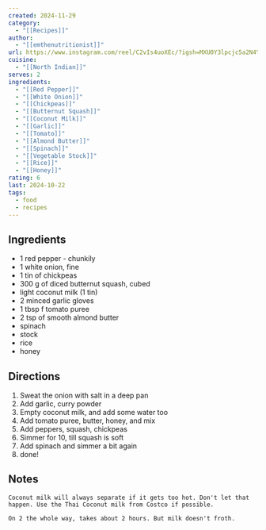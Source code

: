 ```yaml
---
created: 2024-11-29
category:
  - "[[Recipes]]"
author:
  - "[[emthenutritionist]]"
url: https://www.instagram.com/reel/C2vIs4uoXEc/?igsh=MXU0Y3lpcjc5a2N4Yg==
cuisine:
  - "[[North Indian]]"
serves: 2
ingredients:
  - "[[Red Pepper]]"
  - "[[White Onion]]"
  - "[[Chickpeas]]"
  - "[[Butternut Squash]]"
  - "[[Coconut Milk]]"
  - "[[Garlic]]"
  - "[[Tomato]]"
  - "[[Almond Butter]]"
  - "[[Spinach]]"
  - "[[Vegetable Stock]]"
  - "[[Rice]]"
  - "[[Honey]]"
rating: 6
last: 2024-10-22
tags:
  - food
  - recipes
---
```

## Ingredients

- 1 red pepper - chunkily
- 1 white onion, fine
- 1 tin of chickpeas
- 300 g of diced butternut squash, cubed
- light coconut milk (1 tin)
- 2 minced garlic gloves
- 1 tbsp f tomato puree
- 2 tsp of smooth almond butter
- spinach
- stock
- rice
- honey

## Directions

1. Sweat the onion with salt in a deep pan
2. Add garlic, curry powder
3. Empty coconut milk, and add some water too
4. Add tomato puree, butter, honey, and mix
5. Add peppers, squash, chickpeas
6. Simmer for 10, till squash is soft
7. Add spinach and simmer a bit again
8. done!

## Notes

```ad-tip
Coconut milk will always separate if it gets too hot. Don't let that happen. Use the Thai Coconut milk from Costco if possible.
```

```ad-tip
On 2 the whole way, takes about 2 hours. But milk doesn't froth.
```